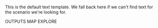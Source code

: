 This is the default text template. We fall back here if we can't find text for the scenario we're looking for.

OUTPUTS
MAP
EXPLORE
